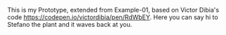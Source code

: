 This is my Prototype, extended from Example-01, based on Victor Dibia's code https://codepen.io/victordibia/pen/RdWbEY.
Here you can say hi to Stefano the plant and it waves back at you.
